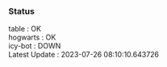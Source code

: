 ### Status


table : OK  
hogwarts : OK  
icy-bot : DOWN  
Latest Update : 2023-07-26 08:10:10.643726
